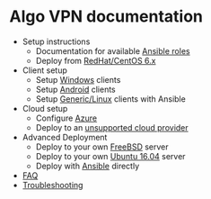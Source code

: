 # Algo VPN documentation

* Setup instructions
  - Documentation for available [Ansible roles](setup-roles.md)
  - Deploy from [RedHat/CentOS 6.x](setup-redhat-centos6.md)
* Client setup
  - Setup [Windows](client-windows.md) clients
  - Setup [Android](client-android.md) clients
  - Setup [Generic/Linux](client-linux.md) clients with Ansible
* Cloud setup
  - Configure [Azure](cloud-azure.md)
  - Deploy to an [unsupported cloud provider](cloud-unsupported.md)
* Advanced Deployment
  - Deploy to your own [FreeBSD](deploy-to-freebsd.md) server
  - Deploy to your own [Ubuntu 16.04](deploy-to-ubuntu.md) server
  - Deploy with [Ansible](deploy-with-ansible.md) directly
* [FAQ](faq.md)
* [Troubleshooting](troubleshooting.md)

